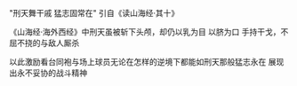"刑天舞干戚 猛志固常在" 引自《读山海经·其十》 

《山海经·海外西经》中刑天虽被斩下头颅，却仍以乳为目 以脐为口 手持干戈，不屈不挠的与敌人厮杀 

以此激励看台同袍与场上球员无论在怎样的逆境下都能如刑天那般猛志永在 展现出永不妥协的战斗精神

